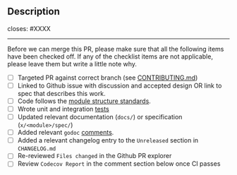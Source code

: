 <!-- < < < < < < < < < < < < < < < < < < < < < < < < < < < < < < < < < ☺
v                               ✰  Thanks for creating a PR! ✰
v    Before smashing the submit button please review the checkboxes.
v    If a checkbox is n/a - please still include it but + a little note why
☺ > > > > > > > > > > > > > > > > > > > > > > > > > > > > > > > > >  -->

## Description

<!-- Add a description of the changes that this PR introduces and the files that
are the most critical to review.
-->

closes: #XXXX

---

Before we can merge this PR, please make sure that all the following items have been
checked off. If any of the checklist items are not applicable, please leave them but
write a little note why.

- [ ] Targeted PR against correct branch (see [CONTRIBUTING.md](https://github.com/cosmos/cosmos-sdk/blob/master/CONTRIBUTING.md#pr-targeting))
- [ ] Linked to Github issue with discussion and accepted design OR link to spec that describes this work.
- [ ] Code follows the [module structure standards](https://github.com/cosmos/cosmos-sdk/blob/master/docs/building-modules/structure.md).
- [ ] Wrote unit and integration [tests](https://github.com/cosmos/cosmos-sdk/blob/master/CONTRIBUTING.md#testing)
- [ ] Updated relevant documentation (`docs/`) or specification (`x/<module>/spec/`)
- [ ] Added relevant `godoc` [comments](https://blog.golang.org/godoc-documenting-go-code).
- [ ] Added a relevant changelog entry to the `Unreleased` section in `CHANGELOG.md`
- [ ] Re-reviewed `Files changed` in the Github PR explorer
- [ ] Review `Codecov Report` in the comment section below once CI passes
